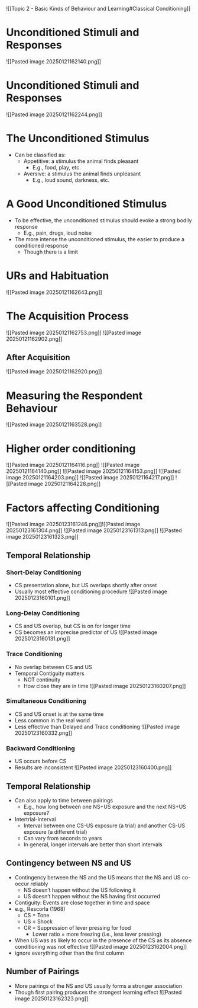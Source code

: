 ![[Topic 2 - Basic Kinds of Behaviour and Learning#Classical Conditioning]]
# Unconditioned Stimuli and Responses
![[Pasted image 20250121162140.png]]
# Unconditioned Stimuli and Responses
![[Pasted image 20250121162244.png]]
# The Unconditioned Stimulus
- Can be classified as:
	- Appetitive: a stimulus the animal finds pleasant
		- E.g., food, play, etc.
	- Aversive: a stimulus the animal finds unpleasant
		- E.g., loud sound, darkness, etc.
# A Good Unconditioned Stimulus
- To be effective, the unconditioned stimulus should evoke a strong bodily response
	- E.g., pain, drugs, loud noise
- The more intense the unconditioned stimulus, the easier to produce a conditioned response
	- Though there is a limit
# URs and Habituation
![[Pasted image 20250121162643.png]]
# The Acquisition Process
![[Pasted image 20250121162753.png]]
![[Pasted image 20250121162902.png]]
## After Acquisition
![[Pasted image 20250121162920.png]]
# Measuring the Respondent Behaviour
![[Pasted image 20250121163528.png]]
# Higher order conditioning
![[Pasted image 20250121164116.png]]
![[Pasted image 20250121164140.png]]
![[Pasted image 20250121164153.png]]
![[Pasted image 20250121164203.png]]
![[Pasted image 20250121164217.png]]
![[Pasted image 20250121164228.png]]
# Factors affecting Conditioning
![[Pasted image 20250123161246.png]]![[Pasted image 20250123161304.png]]
![[Pasted image 20250123161313.png]]
![[Pasted image 20250123161323.png]]

## Temporal  Relationship
### Short-Delay Conditioning
- CS presentation alone, but US overlaps shortly after onset
- Usually most effective conditioning procedure
![[Pasted image 20250123160101.png]]
### Long-Delay Conditioning
- CS and US overlap, but CS is on for longer time  
- CS becomes an imprecise predictor of US
![[Pasted image 20250123160131.png]]
### Trace Conditioning
- No overlap between CS and US  
- Temporal Contiguity matters
	- NOT continuity
	- How close they are in time
![[Pasted image 20250123160207.png]]

### Simultaneous Conditioning
- CS and US onset is at the same time  
- Less common in the real world  
- Less effective than Delayed and Trace conditioning
![[Pasted image 20250123160332.png]]
### Backward Conditioning
- US occurs before CS
- Results are inconsistent
![[Pasted image 20250123160400.png]]
## Temporal Relationship
- Can also apply to time between pairings  
	- E.g., how long between one NS+US exposure and the next NS+US exposure?  
- Intertrial-Interval  
	- Interval between one CS-US exposure (a trial) and another CS-US exposure (a different trial)  
	- Can vary from seconds to years  
	- In general, longer intervals are better than short intervals
## Contingency between NS and US
- Contingency between the NS and the US means that the NS and US co-occur reliably  
	- NS doesn’t happen without the US following it  
	- US doesn’t happen without the NS having first occurred  
- Contiguity: Events are close together in time and space
- e.g., Rescorla (1968)  
	- CS = Tone  
	- US = Shock  
	- CR = Suppression of lever pressing for food  
		- Lower ratio = more freezing (i.e., less lever pressing)  
- When US was as likely to occur in the presence of the CS as its absence conditioning was not effective
![[Pasted image 20250123162004.png]]
- ignore everything other than the first column
## Number of Pairings
- More pairings of the NS and US usually forms a stronger association  
- Though first pairing produces the strongest learning effect
![[Pasted image 20250123162323.png]]
